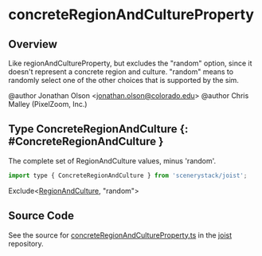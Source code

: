 # concreteRegionAndCultureProperty

## Overview

Like regionAndCultureProperty, but excludes the "random" option, since it doesn't represent a concrete region and culture.
"random" means to randomly select one of the other choices that is supported by the sim.

@author Jonathan Olson &lt;jonathan.olson@colorado.edu&gt;
@author Chris Malley (PixelZoom, Inc.)

## Type ConcreteRegionAndCulture {: #ConcreteRegionAndCulture }


The complete set of RegionAndCulture values, minus 'random'.

```js
import type { ConcreteRegionAndCulture } from 'scenerystack/joist';
```


Exclude&lt;[RegionAndCulture](../joist/regionAndCultureProperty.md#RegionAndCulture), "random"&gt;



## Source Code

See the source for [concreteRegionAndCultureProperty.ts](https://github.com/phetsims/joist/blob/main/js/i18n/concreteRegionAndCultureProperty.ts) in the [joist](https://github.com/phetsims/joist) repository.
